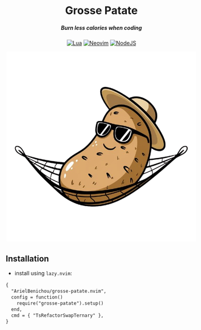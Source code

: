 <div align="center">

# Grosse Patate

##### Burn less calories when coding

[![Lua](https://img.shields.io/badge/Lua-blue.svg?style=for-the-badge&logo=lua)](http://www.lua.org)
[![Neovim](https://img.shields.io/badge/Neovim%200.8+-green.svg?style=for-the-badge&logo=neovim)](https://neovim.io)
[![NodeJS](https://img.shields.io/badge/node.js-339933?style=for-the-badge&logo=Node.js&logoColor=white)](https://nodejs.org)

<img alt="Grosse Patate" src="./assets/icon.png" />

</div>

## Installation

- install using `lazy.nvim`:

```
{
  "ArielBenichou/grosse-patate.nvim",
  config = function()
    require("grosse-patate").setup()
  end,
  cmd = { "TsRefactorSwapTernary" },
}
```
